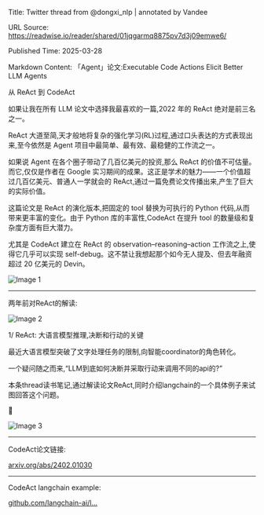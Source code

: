 Title: Twitter thread from @dongxi_nlp | annotated by Vandee

URL Source: https://readwise.io/reader/shared/01jqgarmq8875pv7d3j09emwe6/

Published Time: 2025-03-28

Markdown Content:
「Agent」论文:Executable Code Actions Elicit Better LLM Agents

从 ReAct 到 CodeAct

如果让我在所有 LLM 论文中选择我最喜欢的一篇,2022 年的 ReAct 绝对是前三名之一。

ReAct 大道至简,天才般地将复杂的强化学习(RL)过程,通过口头表达的方式表现出来,至今依然是 Agent 项目中最简单、最有效、最稳健的工作流之一。

如果说 Agent 在各个圈子带动了几百亿美元的投资,那么 ReAct 的价值不可估量。而它,仅仅是作者在 Google 实习期间的成果。这正是学术的魅力——一个价值超过几百亿美元、普通人一学就会的 ReAct,通过一篇免费论文传播出来,产生了巨大的实际价值。

这篇论文是 ReAct 的演化版本,把固定的 tool 替换为可执行的 Python 代码,从而带来更丰富的变化。由于 Python 库的丰富性,CodeAct 在提升 tool 的数量级和复杂度方面有巨大潜力。

尤其是 CodeAct 建立在 ReAct 的 observation–reasoning–action 工作流之上,使得它几乎可以实现 self-debug。这不禁让我想起那个如今无人提及、但去年融资超过 20 亿美元的 Devin。

![Image 1](https://pbs.twimg.com/media/GnJxdxVaYAAmefO.jpg)

* * *

两年前对ReAct的解读:

![Image 2](https://pbs.twimg.com/profile_images/1555109458073747457/JANhY5Zh.jpg)

1/ ReAct: 大语言模型推理,决断和行动的关键

最近大语言模型突破了文字处理任务的限制,向智能coordinator的角色转化。

一个疑问随之而来,“LLM到底如何决断并采取行动来调用不同的api的?”

本条thread读书笔记,通过解读论文ReAct,同时介绍langchain的一个具体例子来试图回答这个问题。

🧵

![Image 3](https://pbs.twimg.com/media/FtJN-V7akAA9_wX.jpg)

* * *

CodeAct论文链接:

[arxiv.org/abs/2402.01030](https://arxiv.org/abs/2402.01030)

* * *

CodeAct langchain example:

[github.com/langchain-ai/l...](https://github.com/langchain-ai/langgraph-codeact)
